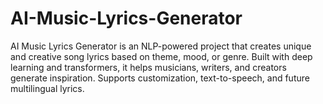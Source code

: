 # AI-Music-Lyrics-Generator
AI Music Lyrics Generator is an NLP-powered project that creates unique and creative song lyrics based on theme, mood, or genre. Built with deep learning and transformers, it helps musicians, writers, and creators generate inspiration. Supports customization, text-to-speech, and future multilingual lyrics.
